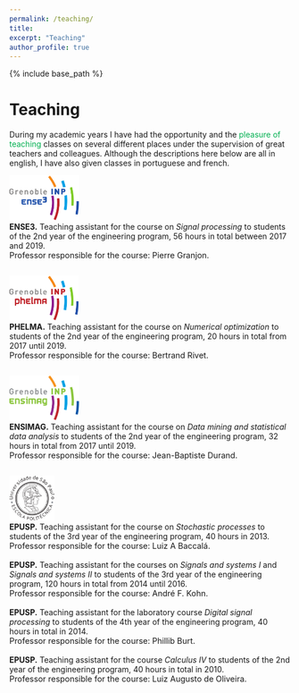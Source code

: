 ```yaml
---
permalink: /teaching/
title:
excerpt: "Teaching"
author_profile: true
---
```


{% include base_path %}

# Teaching

During my academic years I have had the opportunity and the <span style="color:#00b050">pleasure of teaching</span> classes on several different places under the supervision of great teachers and colleagues. Although the descriptions here below are all in english, I have also given classes in portuguese and french. 

<div class="container" style="padding-bottom:2em">
  <div class="row">
    <div class="col-3">
      <img src="/images/logo_ense3.svg" height="80px"/>
    </div>
    <div class="col-9">
      <b>ENSE3.</b> Teaching assistant for the course on <span style="font-style: italic;">Signal processing</span> to students of the 2nd year of the engineering program, 56 hours in total between 2017 and 2019. 
      <br>
      <span style="font-size:0.9rem">Professor responsible for the course: Pierre Granjon.</span>
    </div>
  </div>
</div>

<div class="container" style="padding-bottom:2em">
  <div class="row">
    <div class="col-3">
      <img src="/images/logo_phelma.svg" height="80px"/>
    </div>
    <div class="col-9">
      <b>PHELMA.</b> Teaching assistant for the course on <span style="font-style: italic;">Numerical optimization</span> to students of the 2nd year of the engineering program, 20 hours in total from 2017 until 2019. 
      <br>
      <span style="font-size:0.9rem">Professor responsible for the course: Bertrand Rivet.</span>
    </div>
  </div>
</div>

<div class="container" style="padding-bottom:2em">
  <div class="row">
    <div class="col-3">
      <img src="/images/logo_ensimag.svg" height="80px"/>
    </div>
    <div class="col-9">
    <b>ENSIMAG.</b> Teaching assistant for the course on <span style="font-style: italic;">Data mining and statistical data analysis</span> to students of the 2nd year of the engineering program, 32 hours in total from 2017 until 2019. 
      <br>
      <span style="font-size:0.9rem">Professor responsible for the course: Jean-Baptiste Durand.</span>      
    </div>
  </div>
</div>

<div class="container" style="padding-bottom:2em">
  <div class="row">
    <div class="col-3">
      <img src="/images/logo_epusp.svg" height="80px"/>
    </div>
    <div class="col-9">
      <b>EPUSP.</b> Teaching assistant for the course on <span style="font-style: italic;">Stochastic processes</span> to students of the 3rd year of the engineering program, 40 hours in 2013. 
      <br>
      <span style="font-size:0.9rem">Professor responsible for the course: Luiz A Baccalá.</span>
      <br><br>
      <b>EPUSP.</b> Teaching assistant for the courses on <span style="font-style: italic;">Signals and systems I</span> and <span style="font-style: italic;">Signals and systems II</span> to students of the 3rd year of the engineering program, 120 hours in total from 2014 until 2016. 
      <br>
      <span style="font-size:0.9rem">Professor responsible for the course: André F. Kohn.</span>            
      <br><br>
      <b>EPUSP.</b> Teaching assistant for the laboratory course <span style="font-style: italic;">Digital signal processing</span> to students of the 4th year of the engineering program, 40 hours in total in 2014. 
      <br>
      <span style="font-size:0.9rem">Professor responsible for the course: Phillib Burt.</span>          
      <br><br>
      <b>EPUSP.</b> Teaching assistant for the course <span style="font-style: italic;">Calculus IV</span> to students of the 2nd year of the engineering program, 40 hours in total in 2010.       <br>
      <span style="font-size:0.9rem">Professor responsible for the course: Luiz Augusto de Oliveira.</span>                   
    </div>
  </div>
</div>

